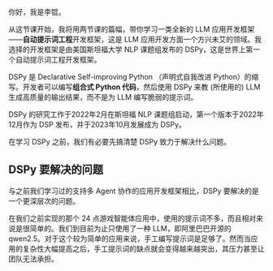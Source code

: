 你好，我是李锟。

从这节课开始，我将用两节课的篇幅，带你学习一类全新的 LLM 应用开发框架——**自动提示词工程**开发框架，这是 LLM 应用开发方面一个方兴未艾的领域。我选择的开发框架是由美国斯坦福大学 NLP 课题组发布的 DSPy，这是世界上第一个自动提示词工程开发框架。

DSPy 是 Declarative Self-improving Python （声明式自我改进 Python）的缩写。开发者可以编写**组合式 Python 代码**，然后使用 DSPy 来教 (所使用的) LLM 生成高质量的输出结果，而不是为 LLM 编写脆弱的提示词。

DSPy 的研究工作于2022年2月在斯坦福 NLP 课题组启动，第一个版本于2022年12月作为 DSP 发布，并于2023年10月发展成为 DSPy。

在学习 DSPy 之前，我们有必要先搞清楚 DSPy 致力于解决什么问题。

## DSPy 要解决的问题

与之前我们学习过的支持多 Agent 协作的应用开发框架相比，DSPy 要解决的是一个更深层次的问题。

在我们之前实现的那个 24 点游戏智能体应用中，使用的提示词不多，而且相对来说是很简单的。我们到目前为止只使用了一种 LLM，即阿里巴巴开源的 qwen2.5。对于这个较为简单的应用来说，手工编写提示词是足够了。然而当应用的复杂性大幅提高之后，手工提示词的缺点就会变得越来越突出，其压力甚至让团队无法承担。